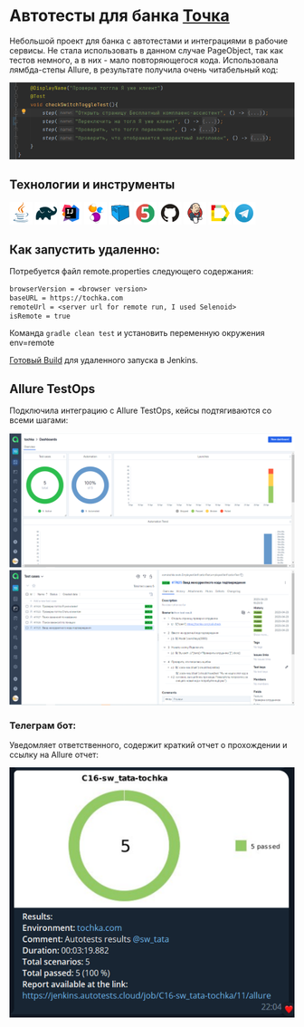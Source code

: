 # Автотесты для банка [Точка](https://tochka.com/) 

Небольшой проект для банка с автотестами  и интеграциями в рабочие сервисы. Не стала использовать в данном случае PageObject, 
так как тестов немного, а в них - мало повторяющегося кода. Использовала лямбда-степы Allure, в результате получила очень читабельный код: 

![This is an image](media/ide.png)

## Технологии и инструменты 
![This is an image](icons/Java.png)
![This is an image](icons/Gradle.png)
![This is an image](icons/Intelij_IDEA.png)
![This is an image](icons/Selenide.png)
![This is an image](icons/Selenoid.png)
![This is an image](icons/JUnit5.png)
![This is an image](icons/Github.png)
![This is an image](icons/Jenkins.png)
![This is an image](icons/Allure_Report.png)
![This is an image](icons/Telegram.png)

## Как запустить удаленно:
Потребуется файл remote.properties следующего содержания:

```browser = <browser type>
browserVersion = <browser version>
baseURL = https://tochka.com
remoteUrl = <server url for remote run, I used Selenoid>
isRemote = true
```
Команда ```gradle clean test``` 
и установить переменную окружения env=remote

[Готовый Build](https://jenkins.autotests.cloud/job/C16-sw_tata-tochka/) для удаленного запуска в Jenkins.

## Allure TestOps
Подключила интеграцию с Allure TestOps, кейсы подтягиваются со всеми шагами:

![This is an image](media/allurereport.png)
![This is an image](media/alluretestops.png)

### Телеграм бот:
Уведомляет ответственного, содержит краткий отчет о прохождении и ссылку на Allure отчет:

![This is an image](media/telegrambot.png)
